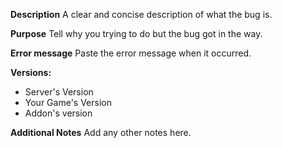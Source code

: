 **Description**
A clear and concise description of what the bug is.

**Purpose**
Tell why you trying to do but the bug got in the way.

**Error message**
Paste the error message when it occurred.

**Versions:**
 - Server's Version
 - Your Game's Version
 - Addon's version

**Additional Notes**
Add any other notes here.
